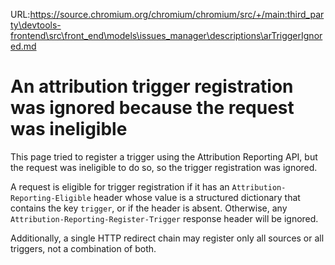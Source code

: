 URL:https://source.chromium.org/chromium/chromium/src/+/main:third_party\devtools-frontend\src\front_end\models\issues_manager\descriptions\arTriggerIgnored.md
# An attribution trigger registration was ignored because the request was ineligible

This page tried to register a trigger using the Attribution Reporting API, but
the request was ineligible to do so, so the trigger registration was ignored.

A request is eligible for trigger registration if it has an
`Attribution-Reporting-Eligible` header whose value is a structured dictionary
that contains the key `trigger`, or if the header is absent. Otherwise, any
`Attribution-Reporting-Register-Trigger` response header will be ignored.

Additionally, a single HTTP redirect chain may register only all sources or all
triggers, not a combination of both.
